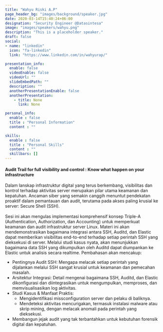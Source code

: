 ```yaml
---
title: "Wahyu Riski A.P"
page_header_bg: "images/background/speaker.jpg"
date: 2020-03-14T15:40:24+06:00
designation: "Security Engineer @Datasintesa"
image: "images/speakers/wahyu.png"
description: "This is a placeholder speaker."
draft: false
social:
- name: "linkedin"
  icon: "fa-linkedin"
  link: "https://www.linkedin.com/in/wahyurap/"

presentation_info:
  enable: false
  videoEnable: false
  videoUrl: ""
  slideEmbedPath: ""
  description: ""
  anotherPresentationEnable: false
  anotherPresentation:
    - title: None
      link: None

personal_info:
  enable : false
  title : "Personal Information"
  content : ""

skills:
  enable : false
  title : "Personal Skills"
  content : ""
  skillbars: []
---
```


#### Audit Trail for full visibility and control : Know what happen on your infrastructure

Dalam lanskap infrastruktur digital yang terus berkembang, visibilitas dan kontrol terhadap aktivitas server merupakan pilar utama keamanan dan kepatuhan. Ancaman siber yang semakin canggih menuntut pendekatan proaktif dalam pemantauan dan audit, terutama pada akses paling krusial ke server: Secure Shell (SSH).<br/><br/>
Sesi ini akan mengulas implementasi komprehensif konsep Triple-A (Authentication, Authorization, dan Accounting) untuk memperkuat keamanan dan audit infrastruktur server Linux. Materi ini akan mendemonstrasikan bagaimana integrasi antara SSH, Auditd, dan Elastic dapat memberikan visibilitas end-to-end terhadap setiap perintah SSH yang dieksekusi di server. Melalui studi kasus nyata, akan menunjukkan bagaimana data SSH yang dikumpulkan oleh Auditd dapat diumpankan ke Elastic untuk analisis secara realtime.
Pembahasan akan mencakup:
- Pentingnya Audit SSH: Mengapa melacak setiap perintah yang dijalankan melalui SSH sangat krusial untuk keamanan dan pemecahan masalah.
- Arsitektur Integrasi: Detail mengenai bagaimana SSH, Auditd, dan Elastic dikonfigurasi dan diintegrasikan untuk mengumpulkan, memproses, dan memvisualisasikan log aktivitas.
- Studi Kasus & Manfaat Praktis:
  - Mengidentifikasi missconfiguration server dan pelaku di baliknya.
  - Mendeteksi aktivitas mencurigakan, termasuk instalasi malware atau skrip mining, dengan melacak anomali pada perintah yang dieksekusi.
- Membangun jejak audit yang tak terbantahkan untuk kebutuhan forensik digital dan kepatuhan.
